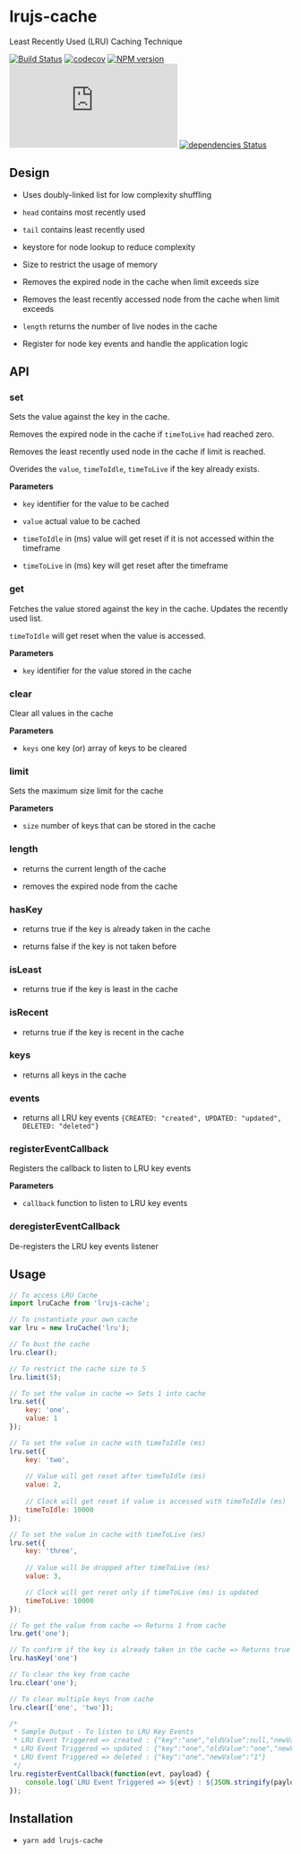 # lrujs-cache

Least Recently Used (LRU) Caching Technique

[![Build Status](https://travis-ci.org/sankar-ganesh/lrujs-cache.svg?branch=master)](https://travis-ci.org/sankar-ganesh/lrujs-cache) [![codecov](https://codecov.io/gh/sankar-ganesh/lrujs-cache/branch/master/graph/badge.svg)](https://codecov.io/gh/sankar-ganesh/lrujs-cache) [![NPM version](https://img.shields.io/npm/v/lrujs-cache.svg)](https://www.npmjs.com/package/lrujs-cache) [![gzip size](https://img.badgesize.io/https://unpkg.com/lrujs-cache/dist/lru.js?compression=gzip)](https://www.npmjs.com/package/lrujs-cache) [![dependencies Status](https://david-dm.org/sankar-ganesh/lrujs-cache/status.svg)](https://david-dm.org/sankar-ganesh/lrujs-cache)

## Design

- Uses doubly-linked list for low complexity shuffling

- `head` contains most recently used

- `tail` contains least recently used

- keystore for node lookup to reduce complexity

- Size to restrict the usage of memory

- Removes the expired node in the cache when limit exceeds size

- Removes the least recently accessed node from the cache when limit exceeds

- `length` returns the number of live nodes in the cache

- Register for node key events and handle the application logic

## API

### set

Sets the value against the key in the cache.

Removes the expired node in the cache if `timeToLive` had reached zero.

Removes the least recently used node in the cache if limit is reached.

Overides the `value`, `timeToIdle`, `timeToLive` if the key already exists.

**Parameters**

- `key` identifier for the value to be cached

- `value` actual value to be cached

- `timeToIdle` in (ms) value will get reset if it is not accessed within the timeframe

- `timeToLive` in (ms) key will get reset after the timeframe

### get

Fetches the value stored against the key in the cache. Updates the recently used list.

`timeToIdle` will get reset when the value is accessed.

**Parameters**

- `key` identifier for the value stored in the cache

### clear

Clear all values in the cache

**Parameters**

- `keys` one key (or) array of keys to be cleared

### limit

Sets the maximum size limit for the cache

**Parameters**

- `size` number of keys that can be stored in the cache

### length

- returns the current length of the cache

- removes the expired node from the cache

### hasKey

- returns true if the key is already taken in the cache

- returns false if the key is not taken before

### isLeast

- returns true if the key is least in the cache

### isRecent

- returns true if the key is recent in the cache

### keys

- returns all keys in the cache

### events

- returns all LRU key events `{CREATED: "created", UPDATED: "updated", DELETED: "deleted"}`

### registerEventCallback

Registers the callback to listen to LRU key events

**Parameters**

- `callback` function to listen to LRU key events

### deregisterEventCallback

De-registers the LRU key events listener

## Usage

```javascript
// To access LRU Cache
import lruCache from 'lrujs-cache';

// To instantiate your own cache
var lru = new lruCache('lru');

// To bust the cache
lru.clear();

// To restrict the cache size to 5
lru.limit(5);

// To set the value in cache => Sets 1 into cache
lru.set({
	key: 'one',
	value: 1
});

// To set the value in cache with timeToIdle (ms)
lru.set({
	key: 'two',
	
	// Value will get reset after timeToIdle (ms)
	value: 2,
	
	// Clock will get reset if value is accessed with timeToIdle (ms)
	timeToIdle: 10000
});

// To set the value in cache with timeToLive (ms)
lru.set({
	key: 'three',
	
	// Value will be dropped after timeToLive (ms)
	value: 3,

	// Clock will get reset only if timeToLive (ms) is updated
	timeToLive: 10000
});

// To get the value from cache => Returns 1 from cache
lru.get('one');

// To confirm if the key is already taken in the cache => Returns true
lru.hasKey('one')

// To clear the key from cache
lru.clear('one');

// To clear multiple keys from cache
lru.clear(['one', 'two']);

/*
 * Sample Output - To listen to LRU Key Events
 * LRU Event Triggered => created : {"key":"one","oldValue":null,"newValue":"one"}
 * LRU Event Triggered => updated : {"key":"one","oldValue":"one","newValue":"1"}
 * LRU Event Triggered => deleted : {"key":"one","newValue":"1"}
 */
lru.registerEventCallback(function(evt, payload) {
	console.log(`LRU Event Triggered => ${evt} : ${JSON.stringify(payload)}`);
});
```

## Installation

* `yarn add lrujs-cache`